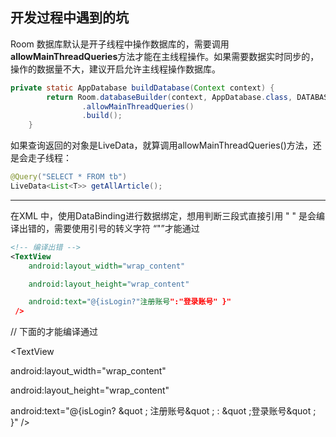 ## 开发过程中遇到的坑

Room 数据库默认是开子线程中操作数据库的，需要调用**allowMainThreadQueries**方法才能在主线程操作。如果需要数据实时同步的，操作的数据量不大，建议开启允许主线程操作数据库。

```java
private static AppDatabase buildDatabase(Context context) {
        return Room.databaseBuilder(context, AppDatabase.class, DATABASE_NAME)
                .allowMainThreadQueries()
                .build();
    }
```

如果查询返回的对象是LiveData，就算调用allowMainThreadQueries()方法，还是会走子线程：

```java
@Query("SELECT * FROM tb")
LiveData<List<T>> getAllArticle();
```



-----------------------------------------------------------------------



在XML 中，使用DataBinding进行数据绑定，想用判断三段式直接引用 " " 是会编译出错的，需要使用引号的转义字符 “&quot;”才能通过

```xml
<!-- 编译出错 -->
<TextView
    android:layout_width="wrap_content"

    android:layout_height="wrap_content"

    android:text="@{isLogin?"注册账号":"登录账号" }"
 />
```

// 下面的才能编译通过

<TextView 

android:layout_width="wrap_content" 

android:layout_height="wrap_content"

 android:text="@{isLogin?  &quot ; 注册账号&quot ; : &quot ;登录账号&quot ; }" />


